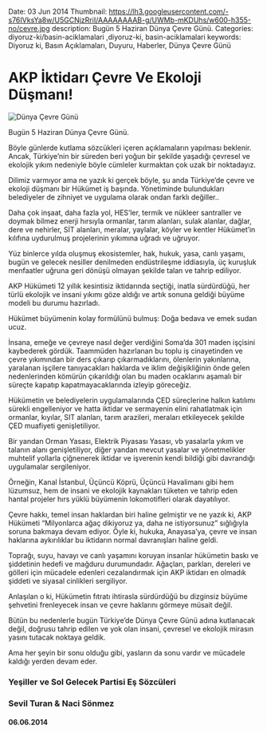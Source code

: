 Date: 03 Jun 2014
Thumbnail: https://lh3.googleusercontent.com/-s76IVksYa8w/U5GCNjzRriI/AAAAAAAAB-g/UWMb-mKDUhs/w600-h355-no/cevre.jpg
description: Bugün 5 Haziran Dünya Çevre Günü.
Categories: diyoruz-ki/basin-aciklamalari ,diyoruz-ki, basin-aciklamalari
keywords: Diyoruz ki, Basın Açıklamaları, Duyuru, Haberler, Dünya Çevre Günü

# AKP İktidarı Çevre Ve Ekoloji Düşmanı!

![Dünya Çevre Günü](https://lh3.googleusercontent.com/-s76IVksYa8w/U5GCNjzRriI/AAAAAAAAB-g/UWMb-mKDUhs/w600-h355-no/cevre.jpg)

Bugün 5 Haziran Dünya Çevre Günü. 

Böyle günlerde kutlama sözcükleri içeren açıklamaların yapılması beklenir. Ancak, Türkiye’nin bir süreden beri yoğun bir şekilde yaşadığı çevresel ve ekolojik yıkım nedeniyle böyle cümleler kurmaktan çok uzak bir noktadayız.

Dilimiz varmıyor ama ne yazık ki gerçek böyle, şu anda Türkiye’de çevre ve ekoloji düşmanı bir Hükümet iş başında. Yönetiminde bulundukları belediyeler de zihniyet ve uygulama olarak ondan farklı değiller.. 

Daha çok inşaat, daha fazla yol, HES’ler, termik ve nükleer santraller ve doymak bilmez enerji hırsıyla ormanlar, tarım alanları, sulak alanlar, dağlar, dere ve nehirler, SİT alanları, meralar, yaylalar, köyler ve kentler Hükümet’in kılıfına uydurulmuş projelerinin yıkımına uğradı ve uğruyor.

Yüz binlerce yılda oluşmuş ekosistemler, hak, hukuk, yasa, canlı yaşamı, bugün ve gelecek nesiller denilmeden endüstrileşme iddiasıyla, üç kuruşluk menfaatler uğruna geri dönüşü olmayan şekilde talan ve tahrip ediliyor. 

AKP Hükümeti 12 yıllık kesintisiz iktidarında seçtiği, inatla sürdürdüğü, her türlü ekolojik ve insani yıkımı göze aldığı ve artık sonuna geldiği büyüme modeli bu durumu hazırladı.

Hükümet büyümenin kolay formülünü bulmuş: Doğa bedava ve emek sudan ucuz. 

İnsana, emeğe ve çevreye nasıl değer verdiğini Soma’da 301 maden işçisini kaybederek gördük. Taammüden hazırlanan bu toplu iş cinayetinden ve çevre yıkımından bir ders çıkarıp çıkarmadıklarını, ölenlerin yakınlarına, yaralanan işçilere tanıyacakları haklarda ve iklim değişikliğinin önde gelen nedenlerinden kömürün çıkarıldığı olan bu maden ocaklarını aşamalı bir süreçte kapatıp kapatmayacaklarında izleyip göreceğiz. 

Hükümetin ve belediyelerin uygulamalarında ÇED süreçlerine halkın katılımı sürekli engelleniyor ve hatta iktidar ve sermayenin elini rahatlatmak için ormanlar, kıyılar, SIT alanları, tarım arazileri, meraları etkileyecek şekilde ÇED muafiyeti genişletiliyor.

Bir yandan Orman Yasası, Elektrik Piyasası Yasası, vb yasalarla yıkım ve talanın alanı genişletiliyor, diğer yandan mevcut yasalar ve yönetmelikler muhtelif yollarla çiğnenerek iktidar ve işverenin kendi bildiği gibi davrandığı uygulamalar sergileniyor. 

Örneğin, Kanal İstanbul, Üçüncü Köprü, Üçüncü Havalimanı gibi hem lüzumsuz, hem de insani ve ekolojik kaynakları tüketen ve tahrip eden hantal projeler hırs yüklü büyümenin lokomotifleri olarak dayatılıyor.

Çevre hakkı, temel insan haklardan biri haline gelmiştir ve ne yazık ki, AKP Hükümeti “Milyonlarca ağaç dikiyoruz ya, daha ne istiyorsunuz” sığlığıyla soruna bakmaya devam ediyor. Öyle ki, hukuka, Anayasa’ya, çevre ve insan haklarına aykırılıklar bu iktidarın normal davranışları haline geldi.

Toprağı, suyu, havayı ve canlı yaşamını koruyan insanlar hükümetin baskı ve şiddetinin hedefi ve mağduru durumundadır. Ağaçları, parkları, dereleri ve gölleri için mücadele edenleri cezalandırmak için AKP iktidarı en olmadık şiddeti ve siyasal cinlikleri sergiliyor.

 Anlaşılan o ki, Hükümetin fıtratı ihtirasla sürdürdüğü bu dizginsiz büyüme şehvetini frenleyecek insan ve çevre haklarını görmeye müsait değil. 

Bütün bu nedenlerle bugün Türkiye’de Dünya Çevre Günü adına kutlanacak değil, doğrusu tahrip edilen ve yok olan insani, çevresel ve ekolojik mirasın yasını tutacak noktaya geldik. 

Ama her şeyin bir sonu olduğu gibi, yasların da sonu vardır ve mücadele kaldığı yerden devam eder.



### Yeşiller ve Sol Gelecek Partisi Eş Sözcüleri
### Sevil Turan & Naci Sönmez

#### 06.06.2014
